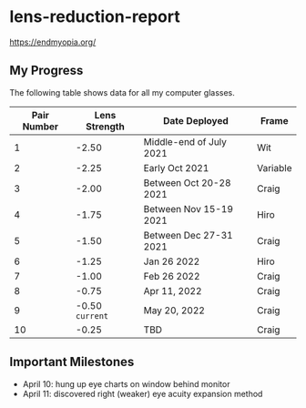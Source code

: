 # lens-reduction-report

https://endmyopia.org/

## My Progress

The following table shows data for all my computer glasses.

| Pair Number | Lens Strength   | Date Deployed           | Frame    |
| ----------- | --------------- | ----------------------- | -------- |
| 1           | -2.50           | Middle-end of July 2021 | Wit      |
| 2           | -2.25           | Early Oct 2021          | Variable |
| 3           | -2.00           | Between Oct 20-28 2021  | Craig    |
| 4           | -1.75           | Between Nov 15-19 2021  | Hiro     |
| 5           | -1.50           | Between Dec 27-31 2021  | Craig    |
| 6           | -1.25           | Jan 26 2022             | Hiro     |
| 7           | -1.00           | Feb 26 2022             | Craig    |
| 8           | -0.75           | Apr 11, 2022            | Craig    |
| 9           | -0.50 `current` | May 20, 2022            | Craig    |
| 10          | -0.25           | TBD                     | Craig    |

## Important Milestones

- April 10: hung up eye charts on window behind monitor
- April 11: discovered right (weaker) eye acuity expansion method
